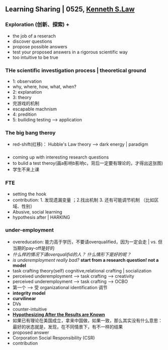 ## Learning Sharing | 0525, [Kenneth S.Law](http://www.bschool.cuhk.edu.hk/index.php/schools-departments/management/faculty/full-time-faculty?pid=696&sid=236:Law-Kenneth-S)

### Exploration (创新、探索) + 
* the job of a reserach
 * discover questions
 * propose possible answers
 * test your proposed answers in a rigorous scientific way 
 * too intuitive to be true

### THe scientific investigation process | theoretical ground
* 1: observation
 * why, where, how, what, when? 
* 2: explanation
* 3: theory
* 完游戏的机制
 * escapable machnism
* 4: predition
* 5: builiding testing --> application

### The big bang theroy
* red-shift(红移)： Hubble's Law theory --> dark energy | paradigm

### 
* coming up with interesting research questions
* to bulid a test theroy(画a影响b影响c，背后一定要有理论的，才得出这张图)
 * 学生不来上课

### FTE
* setting the hook 
* contribution: 1. 发现遗漏变量 ；2.找出机制 3. 还有可能调节机制 （比如区域、性别）
* Abusive, social learning
* hypothesis after | HARKING   

### under-employment
* overeducation:  能力高于学历，不要请overqualified，因为一定会走 | vs. 但当期的pay-off是好的
* *什么样的情况下请overqualifid的人？* *什么情形下是好的呢？*
* *is underemployment really bad?* **start from a research question! not a model**
* task crafting theory(self) cognitive,relational crafting | socialization
* perceived underemployment --> task crafting --> creativity
* perceived underemployment --> task crafting --> OCBO
* 第一个 --> 受 organizational identification 调节
* **integrity model**
* **curvilinear**
* DVs
* counter-intuitive
* **[Hypothesizing After the Results are Known](https://www.researchgate.net/publication/314107670_Debate-Hypothesis_testing_in_hydrology_Theory_and_practice)**
* 如果已有理论在美国成立，拿来中国做，如果一致，那么其实没有什么意思：最好的状态就是，发现，在不同情景下，有不一样的结果
* proposed answer
* Corporation Social Responsibility (CSR)
* contribution
